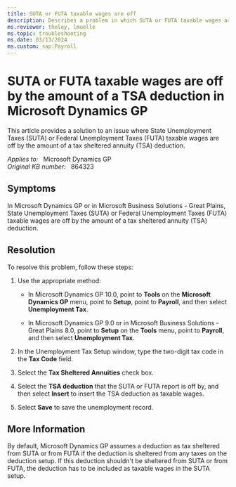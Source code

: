 ```yaml
---
title: SUTA or FUTA taxable wages are off
description: Describes a problem in which SUTA or FUTA taxable wages are off by the amount of a TSA deduction for Microsoft Dynamics GP. A resolution is provided.
ms.reviewer: theley, lmuelle
ms.topic: troubleshooting
ms.date: 03/13/2024
ms.custom: sap:Payroll
---
```

# SUTA or FUTA taxable wages are off by the amount of a TSA deduction in Microsoft Dynamics GP

This article provides a solution to an issue where State Unemployment Taxes (SUTA) or Federal Unemployment Taxes (FUTA) taxable wages are off by the amount of a tax sheltered annuity (TSA) deduction.

_Applies to:_ &nbsp; Microsoft Dynamics GP  
_Original KB number:_ &nbsp; 864323

## Symptoms

In Microsoft Dynamics GP or in Microsoft Business Solutions - Great Plains, State Unemployment Taxes (SUTA) or Federal Unemployment Taxes (FUTA) taxable wages are off by the amount of a tax sheltered annuity (TSA) deduction.

## Resolution

To resolve this problem, follow these steps:

1. Use the appropriate method:
   - In Microsoft Dynamics GP 10.0, point to **Tools** on the **Microsoft Dynamics GP** menu, point to **Setup**, point to **Payroll**, and then select **Unemployment Tax**.

   - In Microsoft Dynamics GP 9.0 or in Microsoft Business Solutions - Great Plains 8.0, point to **Setup** on the **Tools** menu, point to **Payroll**, and then select **Unemployment Tax**.

2. In the Unemployment Tax Setup window, type the two-digit tax code in the **Tax Code** field.

3. Select the **Tax Sheltered Annuities** check box.

4. Select the **TSA deduction** that the SUTA or FUTA report is off by, and then select **Insert** to insert the TSA deduction as taxable wages.

5. Select **Save** to save the unemployment record.

## More Information

By default, Microsoft Dynamics GP assumes a deduction as tax sheltered from SUTA or from FUTA if the deduction is sheltered from any taxes on the deduction setup. If this deduction shouldn't be sheltered from SUTA or from FUTA, the deduction has to be included as taxable wages in the SUTA setup.
